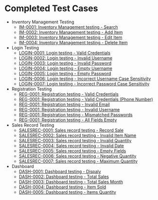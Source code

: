 # Completed Test Cases

 * Inventory Management Testing
   * [IM-0001: Inventory Management testing - Search](<./Inventory Management Testing/IM-0001_inventory_management_testing_search.md>)
   * [IM-0002: Inventory Management testing - Add Item](<./Inventory Management Testing/IM-0002_inventory_management_testing_add_item.md>)
   * [IM-0003: Inventory Management testing - Edit Item](<./Inventory Management Testing/IM-0003_inventory_management_testing_edit_item.md>)
   * [IM-0004: Inventory Management testing - Delete Item](<./Inventory Management Testing/IM-0004_inventory_management_testing_delete_item.md>)
 * Login Testing
   * [LOGIN-0001: Login testing - Valid Credentials](<./Login Testing/LOGIN-0001_login_testing_valid_credentials.md>)
   * [LOGIN-0002: Login testing - Invalid Username](<./Login Testing/LOGIN-0002_login_testing_invalid_username.md>)
   * [LOGIN-0003: Login testing - Invalid Password](<./Login Testing/LOGIN-0003_login_testing_invalid_password.md>)
   * [LOGIN-0004: Login testing - Empty Username](<./Login Testing/LOGIN-0004_login_testing_empty_username.md>)
   * [LOGIN-0005: Login testing - Empty Password](<./Login Testing/LOGIN-0005_login_testing_empty_password.md>)
   * [LOGIN-0006: Login testing - Incorrect Username Case Sensitivity](<./Login Testing/LOGIN-0006_login_testing_username_case_sensitivity.md>)
   * [LOGIN-0007: Login testing - Incorrect Password Case Sensitivity](<./Login Testing/LOGIN-0007_login_testing_password_case_sensitivity.md>)
 * Registration Testing
   * [REG-0001: Registration testing - Valid Credentials](<./Registration Testing/REG-0001_registration_testing_valid_credentials.md>)
   * [REG-0001: Registration testing - Valid Credentials (Phone Number)](<./Registration Testing/REG-0002_registration_testing_valid_credentials.md>)
   * [REG-0001: Registration testing - Invalid Email](<./Registration Testing/REG-0003_registration_testing_invalid_email.md>)
   * [REG-0001: Registration testing - Invalid Username](<./Registration Testing/REG-0004_registration_testing_invalid_username.md>)
   * [REG-0001: Registration testing - Mismatched Passwords](<./Registration Testing/REG-0005_registration_testing_mismatched_password.md>)
   * [REG-0001: Registration testing - All Fields Empty](<./Registration Testing/REG-0006_registration_testing_all_fields_empty.md>)
* Sales Record Testing
   * [SALESREC-0001: Sales record testing - Record Sale](<./Sales Record Testing/SALESREC-0001_sales_record_testing_record_sale.md>)
   * [SALESREC-0002: Sales record testing - Invalid Item Name](<./Sales Record Testing/SALESREC-0002_sales_record_testing_invalid_name.md>)
   * [SALESREC-0003: Sales record testing - Invalid Quantity](<./Sales Record Testing/SALESREC-0003_sales_record_testing_invalid_quantity.md>)
   * [SALESREC-0004: Sales record testing - Invalid Date](<./Sales Record Testing/SALESREC-0004_sales_record_testing_invalid_date.md>)
   * [SALESREC-0005: Sales record testing - Empty Fields](<./Sales Record Testing/SALESREC-0005_sales_record_testing_empty_fields.md>)
   * [SALESREC-0006: Sales record testing - Negative Quantity](<./Sales Record Testing/SALESREC-0006_sales_record_testing_negative_quantity.md>)
   * [SALESREC-0007: Sales record testing - Maximum Quantity](<./Sales Record Testing/SALESREC-0007_sales_record_testing_maximum_quantity.md>)
* Dashboard
   * [DASH-0001: Dashboard testing - Dispaly](<./Dashboard Testing/DASH-0001_dashboard_testing_display.md>)
   * [DASH-0002: Dashboard testing - Total Sales](<./Dashboard Testing/DASH-0002_dashboard_testing_total_sale.md>)
   * [DASH-0003: Dashboard testing - Total Sales Month](<./Dashboard Testing/DASH-0003_dashboard_testing_total_sales_month.md>)
   * [DASH-0004: Dashboard testing - Item Sold](<./Dashboard Testing/DASH-0004_dashboard_testing_item_sold.md>)
   * [DASH-0005: Dashboard testing - Items Quantity](<./Dashboard Testing/DASH-0005_dashboard_testing_item_quantity.md>)
   

